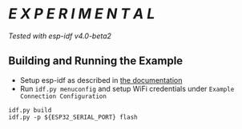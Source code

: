 # *E X P E R I M E N T A L* 

*Tested with esp-idf v4.0-beta2*

## Building and Running the Example

* Setup esp-idf as described in [the documentation](https://docs.espressif.com/projects/esp-idf/en/latest/get-started/index.html)
* Run `idf.py menuconfig` and setup WiFi credentials under 
`Example Connection Configuration`
```
idf.py build
idf.py -p ${ESP32_SERIAL_PORT} flash
